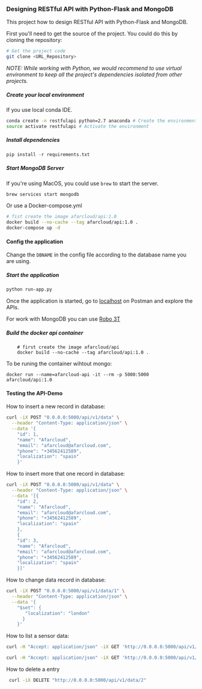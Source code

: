 ### Designing RESTful API with Python-Flask and MongoDB

This  project  how to design RESTful API with Python-Flask and MongoDB.

First you'll need to get the source of the project. You could do this by cloning the repository:

```bash
# Get the project code
git clone <URL_Repository>
```

*NOTE: While working with Python, we would recommend to use virtual environment
to keep all the project's dependencies isolated from other projects.*

##### Create your local environment

If you use local conda IDE.

```bash
conda create -n restfulapi python=2.7 anaconda # Create the environment
source activate restfulapi # Activate the environment
```

##### Install dependencies

```python
pip install -r requirements.txt
```

##### Start MongoDB Server

If you're using MacOS, you could use `brew` to start the server.

```bash
brew services start mongodb
```
Or use a Docker-compose.yml

```bash
# fist create the image afarcloud/api:1.0
docker build --no-cache --tag afarcloud/api:1.0 .
docker-compose up -d
```

#### Config the application

Change the `DBNAME` in the config file according to the database name you are using.

##### Start the application

```bash
python run-app.py
```

Once the application is started, go to [localhost](http://localhost:5000/)
on Postman and explore the APIs.

For work with MongoDB you can use [Robo 3T](https://robomongo.org/download)

##### Build the docker api container
```
    # first create the image afarcloud/api
    docker build --no-cache --tag afarcloud/api:1.0 .
```

To be runing the container wihtout mongo:

    docker run --name=afarcloud-api -it --rm -p 5000:5000 afarcloud/api:1.0

#### Testing the API-Demo

How to insert a new record in database:
```bash
curl -iX POST "0.0.0.0:5000/api/v1/data" \
  --header "Content-Type: application/json" \
  --data '{
    "id": 1,
    "name": "Afarcloud",
    "email": "afarcloud@afarcloud.com",
    "phone": "+34562412589",
    "localization": "spain"
    }'

```
How to insert more that one record in database:

```bash
curl -iX POST "0.0.0.0:5000/api/v1/data" \
  --header "Content-Type: application/json" \
  --data '[{
    "id": 2,
    "name": "Afarcloud",
    "email": "afarcloud@afarcloud.com",
    "phone": "+34562412589",
    "localization": "spain"
    },
    {
    "id": 3,
    "name": "Afarcloud",
    "email": "afarcloud@afarcloud.com",
    "phone": "+34562412589",
    "localization": "spain"
    }]'

```

How to change data  record in database:
```bash
curl -iX POST "0.0.0.0:5000/api/v1/data/1" \
  --header "Content-Type: application/json" \
  --data '{
    "$set": {
       "localization": "london"
      }
    }'

```

How to list a sensor data:
```bash
curl -H "Accept: application/json" -iX GET 'http://0.0.0.0:5000/api/v1/data?id=2'

curl -H "Accept: application/json" -iX GET 'http://0.0.0.0:5000/api/v1/data?localization=spain'

```

How to delete a entry
```bash
 curl -iX DELETE "http://0.0.0.0:5000/api/v1/data/2"
```
